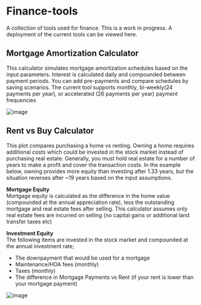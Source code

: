 # Finance-tools
A collection of tools used for finance.  This is a work in progress.  A deployment of the current tools can be viewed here.

## Mortgage Amortization Calculator
This calculator simulates mortgage amortization schedules based on the input parameters. Interest is calculated daily and compounded between payment periods. You can add pre-payments and compare schedules by saving scenarios. The current tool supports monthly, bi-weekly(24 payments per year), or accelerated (26 payments per year) payment frequencies

![image](https://user-images.githubusercontent.com/1649676/149950357-2ceaf9ce-7076-4c8a-9a0e-cd555ab61f65.png)


## Rent vs Buy Calculator
This plot compares purchasing a home vs renting. Owning a home requires additional costs which could be invested in the stock market instead of purchasing real estate.  Generally, you must hold real estate for a number of years to make a profit and cover the transaction costs.  In the example below, owning provides more equity than investing after 1.33 years, but the situation reverses after ~19 years based on the input assumptions.

**Mortgage Equity**  
Mortgage equity is calculated as the difference in the home value (compounded at the annual appreciation rate), less the outstanding mortgage and real estate fees after selling. This calculator assumes only real estate fees are incurred on selling (no capital gains or additional land transfer taxes etc)

**Investment Equity**  
The following items are invested in the stock market and compounded at the annual investment rate;  
+ The downpayment that would be used for a mortgage
+ Maintenance/HOA fees (monthly) 
+ Taxes (monthly)
+ The difference in Mortgage Payments vs Rent (if your rent is lower than your mortgage payment)

![image](https://user-images.githubusercontent.com/1649676/149949740-54837077-b716-40e4-9f83-e07fe6a999c0.png)
